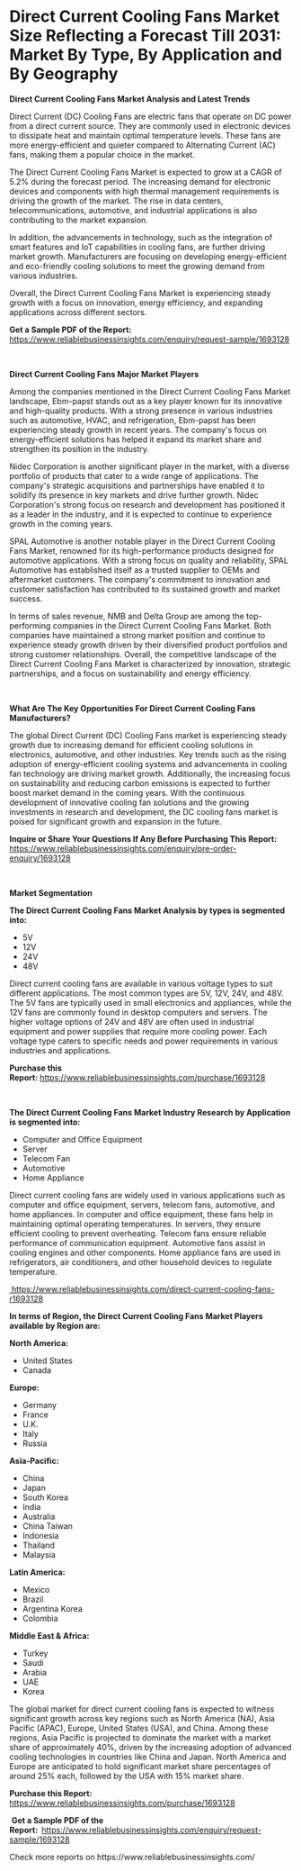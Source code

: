 <p><h1>Direct Current Cooling Fans Market Size Reflecting a Forecast Till 2031: Market By Type, By Application and By Geography</h1></p><p><strong>Direct Current Cooling Fans Market Analysis and Latest Trends</strong></p>
<p><p>Direct Current (DC) Cooling Fans are electric fans that operate on DC power from a direct current source. They are commonly used in electronic devices to dissipate heat and maintain optimal temperature levels. These fans are more energy-efficient and quieter compared to Alternating Current (AC) fans, making them a popular choice in the market.</p><p>The Direct Current Cooling Fans Market is expected to grow at a CAGR of 5.2% during the forecast period. The increasing demand for electronic devices and components with high thermal management requirements is driving the growth of the market. The rise in data centers, telecommunications, automotive, and industrial applications is also contributing to the market expansion.</p><p>In addition, the advancements in technology, such as the integration of smart features and IoT capabilities in cooling fans, are further driving market growth. Manufacturers are focusing on developing energy-efficient and eco-friendly cooling solutions to meet the growing demand from various industries.</p><p>Overall, the Direct Current Cooling Fans Market is experiencing steady growth with a focus on innovation, energy efficiency, and expanding applications across different sectors.</p></p>
<p><strong>Get a Sample PDF of the Report:&nbsp;</strong> <a href="https://www.reliablebusinessinsights.com/enquiry/request-sample/1693128">https://www.reliablebusinessinsights.com/enquiry/request-sample/1693128</a></p>
<p>&nbsp;</p>
<p><strong>Direct Current Cooling Fans Major Market Players</strong></p>
<p><p>Among the companies mentioned in the Direct Current Cooling Fans Market landscape, Ebm-papst stands out as a key player known for its innovative and high-quality products. With a strong presence in various industries such as automotive, HVAC, and refrigeration, Ebm-papst has been experiencing steady growth in recent years. The company's focus on energy-efficient solutions has helped it expand its market share and strengthen its position in the industry. </p><p>Nidec Corporation is another significant player in the market, with a diverse portfolio of products that cater to a wide range of applications. The company's strategic acquisitions and partnerships have enabled it to solidify its presence in key markets and drive further growth. Nidec Corporation's strong focus on research and development has positioned it as a leader in the industry, and it is expected to continue to experience growth in the coming years.</p><p>SPAL Automotive is another notable player in the Direct Current Cooling Fans Market, renowned for its high-performance products designed for automotive applications. With a strong focus on quality and reliability, SPAL Automotive has established itself as a trusted supplier to OEMs and aftermarket customers. The company's commitment to innovation and customer satisfaction has contributed to its sustained growth and market success.</p><p>In terms of sales revenue, NMB and Delta Group are among the top-performing companies in the Direct Current Cooling Fans Market. Both companies have maintained a strong market position and continue to experience steady growth driven by their diversified product portfolios and strong customer relationships. Overall, the competitive landscape of the Direct Current Cooling Fans Market is characterized by innovation, strategic partnerships, and a focus on sustainability and energy efficiency.</p></p>
<p>&nbsp;</p>
<p><strong>What Are The Key Opportunities For Direct Current Cooling Fans Manufacturers?</strong></p>
<p><p>The global Direct Current (DC) Cooling Fans market is experiencing steady growth due to increasing demand for efficient cooling solutions in electronics, automotive, and other industries. Key trends such as the rising adoption of energy-efficient cooling systems and advancements in cooling fan technology are driving market growth. Additionally, the increasing focus on sustainability and reducing carbon emissions is expected to further boost market demand in the coming years. With the continuous development of innovative cooling fan solutions and the growing investments in research and development, the DC cooling fans market is poised for significant growth and expansion in the future.</p></p>
<p><strong>Inquire or Share Your Questions If Any Before Purchasing This Report:</strong> <a href="https://www.reliablebusinessinsights.com/enquiry/pre-order-enquiry/1693128">https://www.reliablebusinessinsights.com/enquiry/pre-order-enquiry/1693128</a></p>
<p>&nbsp;</p>
<p><strong>Market Segmentation</strong></p>
<p><strong>The Direct Current Cooling Fans Market Analysis by types is segmented into:</strong></p>
<p><ul><li>5V</li><li>12V</li><li>24V</li><li>48V</li></ul></p>
<p><p>Direct current cooling fans are available in various voltage types to suit different applications. The most common types are 5V, 12V, 24V, and 48V. The 5V fans are typically used in small electronics and appliances, while the 12V fans are commonly found in desktop computers and servers. The higher voltage options of 24V and 48V are often used in industrial equipment and power supplies that require more cooling power. Each voltage type caters to specific needs and power requirements in various industries and applications.</p></p>
<p><strong>Purchase this Report:&nbsp;</strong><a href="https://www.reliablebusinessinsights.com/purchase/1693128">https://www.reliablebusinessinsights.com/purchase/1693128</a></p>
<p>&nbsp;</p>
<p><strong>The Direct Current Cooling Fans Market Industry Research by Application is segmented into:</strong></p>
<p><ul><li>Computer and Office Equipment</li><li>Server</li><li>Telecom Fan</li><li>Automotive</li><li>Home Appliance</li></ul></p>
<p><p>Direct current cooling fans are widely used in various applications such as computer and office equipment, servers, telecom fans, automotive, and home appliances. In computer and office equipment, these fans help in maintaining optimal operating temperatures. In servers, they ensure efficient cooling to prevent overheating. Telecom fans ensure reliable performance of communication equipment. Automotive fans assist in cooling engines and other components. Home appliance fans are used in refrigerators, air conditioners, and other household devices to regulate temperature.</p></p>
<p><a href="https://www.reliablebusinessinsights.com/direct-current-cooling-fans-r1693128">&nbsp;https://www.reliablebusinessinsights.com/direct-current-cooling-fans-r1693128</a></p>
<p><strong>In terms of Region, the Direct Current Cooling Fans Market Players available by Region are:</strong></p>
<p>
    <p> <strong> North America: </strong>
        <ul>
            <li>United States</li>
            <li>Canada</li>
        </ul>
        </p> 
    <p> <strong> Europe: </strong>
        <ul>
            <li>Germany</li>
            <li>France</li>
            <li>U.K.</li>
            <li>Italy</li>
            <li>Russia</li>
        </ul>
        </p> 
    <p> <strong> Asia-Pacific: </strong>
        <ul>
            <li>China</li>
            <li>Japan</li>
            <li>South Korea</li>
            <li>India</li>
            <li>Australia</li>
            <li>China Taiwan</li>
            <li>Indonesia</li>
            <li>Thailand</li>
            <li>Malaysia</li>
        </ul>
        </p> 
    <p> <strong> Latin America: </strong>
        <ul>
            <li>Mexico</li>
            <li>Brazil</li>
            <li>Argentina Korea</li>
            <li>Colombia</li>
        </ul>
        </p> 
    <p> <strong> Middle East & Africa: </strong>
        <ul>
            <li>Turkey</li>
            <li>Saudi</li>
            <li>Arabia</li>
            <li>UAE</li>
            <li>Korea</li>
        </ul>
    </p>
    </p>
<p><p>The global market for direct current cooling fans is expected to witness significant growth across key regions such as North America (NA), Asia Pacific (APAC), Europe, United States (USA), and China. Among these regions, Asia Pacific is projected to dominate the market with a market share of approximately 40%, driven by the increasing adoption of advanced cooling technologies in countries like China and Japan. North America and Europe are anticipated to hold significant market share percentages of around 25% each, followed by the USA with 15% market share.</p></p>
<p><strong>Purchase this Report: </strong><a href="https://www.reliablebusinessinsights.com/purchase/1693128">https://www.reliablebusinessinsights.com/purchase/1693128</a></p>
<p>&nbsp;<strong>Get a Sample PDF of the Report:&nbsp;&nbsp;</strong><a href="https://www.reliablebusinessinsights.com/enquiry/request-sample/1693128">https://www.reliablebusinessinsights.com/enquiry/request-sample/1693128</a></p>
<p><strong></strong></p>
<p>Check more reports on https://www.reliablebusinessinsights.com/</p>
